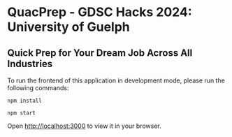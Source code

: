 # QuacPrep - GDSC Hacks 2024: University of Guelph

## Quick Prep for Your Dream Job Across All Industries

To run the frontend of this application in development mode, please run the following commands:

```
npm install
```

```
npm start
```

Open [http://localhost:3000](http://localhost:3000) to view it in your browser.
